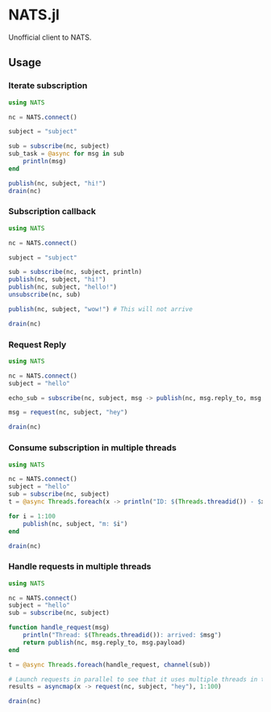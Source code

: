 # NATS.jl
Unofficial client to NATS.

## Usage

### Iterate subscription

```julia
using NATS

nc = NATS.connect()

subject = "subject"

sub = subscribe(nc, subject)
sub_task = @async for msg in sub
    println(msg)
end

publish(nc, subject, "hi!")
drain(nc)
```

### Subscription callback

```julia
using NATS

nc = NATS.connect()

subject = "subject"

sub = subscribe(nc, subject, println)
publish(nc, subject, "hi!")
publish(nc, subject, "hello!")
unsubscribe(nc, sub)

publish(nc, subject, "wow!") # This will not arrive

drain(nc)
```

### Request Reply

```julia
using NATS

nc = NATS.connect()
subject = "hello"

echo_sub = subscribe(nc, subject, msg -> publish(nc, msg.reply_to, msg.payload))

msg = request(nc, subject, "hey")

drain(nc)
```

### Consume subscription in multiple threads

```julia
using NATS

nc = NATS.connect()
subject = "hello"
sub = subscribe(nc, subject)
t = @async Threads.foreach(x -> println("ID: $(Threads.threadid()) - $x"), channel(sub))

for i = 1:100
    publish(nc, subject, "m: $i")
end

drain(nc)
```

### Handle requests in multiple threads

```julia
using NATS

nc = NATS.connect()
subject = "hello"
sub = subscribe(nc, subject)

function handle_request(msg)
    println("Thread: $(Threads.threadid()): arrived: $msg")
    return publish(nc, msg.reply_to, msg.payload)
end

t = @async Threads.foreach(handle_request, channel(sub))

# Launch requests in parallel to see that it uses multiple threads in the consumer
results = asyncmap(x -> request(nc, subject, "hey"), 1:100)

drain(nc)
```
